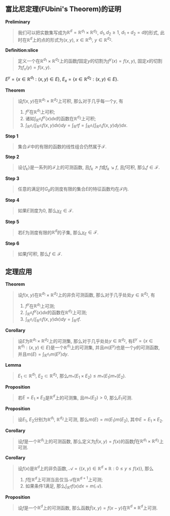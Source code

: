 ## 富比尼定理(FUbini's Theorem)的证明

**Preliminary**

> 我们可以把实数集写成为$\mathbb{R}^d=\mathbb{R}^{d_1}\times\mathbb{R}^{d_2}$, $d_1,d_2 \geq 1$, $d_1+d_2 = d$的形式, 此时在$\mathbb{R}^d$上的点的形式为$(x,y)$, $x\in \mathbb{R}^{d_1}$, $y \in \mathbb{R}^{d_2}$. 

**Definition:slice**

> 定义一个在$\mathbb{R}^{d_1}\times\mathbb{R}^{d_2}$上的函数$f$固定$y$的切割为$f^y(x)=f(x,y)$, 固定$x$的切割为$f_x(y)=f(x,y)$. 

$E^y=\{x\in\mathbb{R}^{d_1}:(x,y)\in E\}$, $E_x=\{x\in\mathbb{R}^{d_2}:(x,y)\in E\}$. 

**Theorem**

> 设$f(x,y)$在$\mathbb{R}^{d_1}\times\mathbb{R}^{d_2}$上可积, 那么对于几乎每一个$y$, 有
>
> 1. $f^y$在$\mathbb R^{d_1}$上可积; 
> 2. 诸如$\int_{\mathbb{R}^{d_1}}f^y(x)dx$的函数在$\mathbb R^{d_2}$上可积; 
> 3. $\int_{\mathbb{R}^{d_2}}\left(\int_{\mathbb{R}^{d_1}}f(x,y)dx\right)dy=\int_{\mathbb{R}^d}f=\int_{\mathbb{R}^{d_1}}\left(\int_{\mathbb{R}^{d_2}}f(x,y)dy\right)dx$. 

**Step 1**

> 集合$\mathcal{F}$中的有限的函数的线性组合仍然属于$\mathcal{F}$. 

**Step 2**

> 设$\{f_k\}$是一系列的$\mathcal{F}$上的可测函数, 且$f_k \nearrow f$或$f_k \searrow f$, 且$f$可积, 那么$f\in \mathcal{F}$. 

**Step 3**

> 任意的满足时$G_{\delta}$的测度有限的集合$E$的特征函数均在$\mathcal{F}$内. 

**Step 4**

> 如果$E$测度为$0$, 那么$\chi_E\in \mathcal{F}$. 

**Step 5**

> 若$E$为测度有限的$\mathbb R^d$的子集, 那么$\chi_E\in \mathcal{F}$. 

**Step 6**

> 如果$f$可积, 那么$f\in \mathcal{F}$. 

## 定理应用

**Theorem**

> 设$f(x,y)$在$\mathbb{R}^{d_1}\times\mathbb{R}^{d_2}$上的非负可测函数, 那么对于几乎处处$y\in \mathbb R^{d_2}$, 有
>
> 1. $f^y$在$\mathbb R^{d_1}$上可测; 
> 2. $\int_{\mathbb{R}^{d_1}}f^y(x)dx$的函数在$\mathbb R^{d_2}$上可测; 
> 3. $\int_{\mathbb{R}^{d_2}}\left(\int_{\mathbb{R}^{d_1}}f(x,y)dx\right)dy=\int_{\mathbb{R}^d}f$. 

**Corollary**

> 设$E$为$\mathbb{R}^{d_1}\times\mathbb{R}^{d_2}$上的可测集, 那么对于几乎处处$y \in \mathbb{R}^{d_2}$, 有$E^y=\{x\in\mathbb{R}^{d_1}:(x,y)\in E\}$是一个$\mathbb{R}^{d_1}$上的可测集, 并且$m(E^y)$也是一个$y$的可测函数, 并且$m(E)=\int_{\mathbb{R}^{d_2}}m(E^y)dy$. 

**Lemma**

> $E_1\subset\mathbb{R}^{d_1}$, $E_2\subset\mathbb{R}^{d_2}$, 那么$m_*(E_1\times E_2)\leq m_*(E_1)m_*(E_2)$. 

**Proposition**

> 若$E = E_1\times E_2$是$\mathbb{R}^{d}$上的可测集, 且$m_*(E_2) > 0$, 那么$E_1$可测. 

**Proposition**

> 设$E_1$, $E_2$分别为$\mathbb{R}^{d_1}$, $\mathbb{R}^{d_2}$上可测, 那么$m(E) = m(E_1)m(E_2)$, 其中$E = E_1\times E_2$.

**Corollary**

> 设$f$是一个$\mathbb{R}^{d_1}$上的可测函数, 那么定义为$\tilde{f}\left(x,y\right)=f(x)$的函数$\tilde{f}$在$\mathbb{R}^{d_1}\times\mathbb{R}^{d_2}$上可测.

**Corollary**

> 设$f(x)$是$\mathbb{R}^{d}$上的非负函数, $\mathcal{A}=\{(x,y)\in\mathbb{R}^d\times\mathbb{R}:0\leq y\leq f(x)\}$, 那么
>
> 1. $f$在$\mathbb{R}^{d}$上可测当且仅当$\mathcal{A}$在$\mathbb{R}^{d+1}$上可测; 
> 2. 如果条件$1$满足, 那么$\int_{\mathbb{R}^d}f(x)dx=m(\mathcal{A})$. 

**Proposition**

> 设$f$是一个$\mathbb{R}^{d}$上的可测函数, 那么函数$\tilde{f}\left(x,y\right)=f(x-y)$在$\mathbb{R}^{d}\times\mathbb{R}^{d}$上可测. 